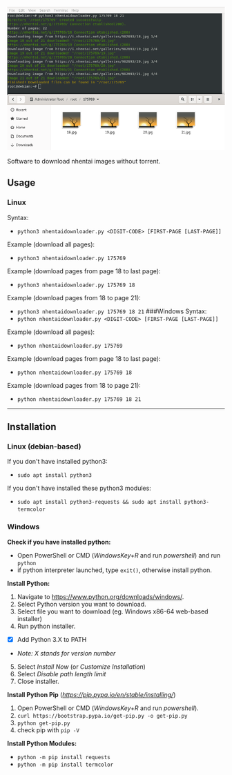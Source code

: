 ![nhentaidownloader image](screenshots/nhentaidownloader.png)

Software to download nhentai images without torrent.
## Usage
### Linux
Syntax:
- `python3 nhentaidownloader.py <DIGIT-CODE> [FIRST-PAGE [LAST-PAGE]]`

Example (download all pages):
- `python3 nhentaidownloader.py 175769`

Example (download pages from page 18 to last page):
- `python3 nhentaidownloader.py 175769 18`

Example (download pages from 18 to page 21):
- `python3 nhentaidownloader.py 175769 18 21`
###Windows
Syntax:
- `python nhentaidownloader.py <DIGIT-CODE> [FIRST-PAGE [LAST-PAGE]]`

Example (download all pages):
- `python nhentaidownloader.py 175769`

Example (download pages from page 18 to last page):
- `python nhentaidownloader.py 175769 18`

Example (download pages from 18 to page 21):
- `python nhentaidownloader.py 175769 18 21`
---
## Installation
### Linux (debian-based)
If you don't have installed python3:
- `sudo apt install python3`

If you don't have installed these python3 modules:
- `sudo apt install python3-requests && sudo apt install python3-termcolor`

### Windows
**Check if you have installed python:**
- Open PowerShell or CMD (*WindowsKey+R* and run *powershell*) and run `python`
- if python interpreter launched, type `exit()`, otherwise install python.

**Install Python:**
1. Navigate to https://www.python.org/downloads/windows/.
2. Select Python version you want to download.
3. Select file you want to download (eg. Windows x86-64 web-based installer)
4. Run python installer.
- [x] Add Python 3.X to PATH
- *Note: X stands for version number*
5. Select *Install Now* (or *Customize Installation*)
6. Select *Disable path length limit*
7. Close installer.

**Install Python Pip** (*https://pip.pypa.io/en/stable/installing/*)
1. Open PowerShell or CMD (*WindowsKey+R* and run *powershell*).
2. `curl https://bootstrap.pypa.io/get-pip.py -o get-pip.py`
3. `python get-pip.py`
4. check pip with `pip -V`

**Install Python Modules:**
- `python -m pip install requests`
- `python -m pip install termcolor`
